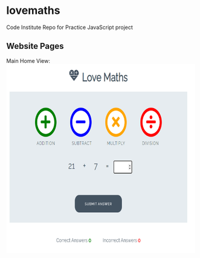 # lovemaths
Code Institute Repo for Practice JavaScript project

## Website Pages
Main Home View:
<img src="assets/images/complete.PNG"  width="500" height="500" Alt="Screenshot">

